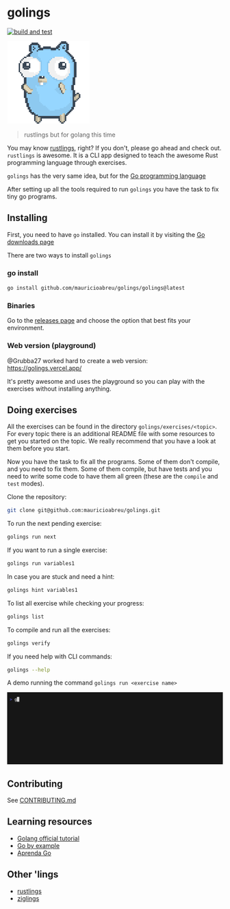 # golings

[![build and test](https://github.com/mauricioabreu/golings/actions/workflows/test.yml/badge.svg)](https://github.com/mauricioabreu/golings/actions/workflows/test.yml)

![gopher](misc/gopher-dance.gif)

> rustlings but for golang this time

You may know [rustlings](https://github.com/rust-lang/rustlings), right? If you don't, please go ahead and check out.
`rustlings` is awesome. It is a CLI app designed to teach the awesome Rust programming language through exercises.

`golings` has the very same idea, but for the [Go programming language](https://go.dev/)

After setting up all the tools required to run `golings` you have the task to fix tiny go programs.

## Installing

First, you need to have `go` installed. You can install it by visiting the [Go downloads page](https://go.dev/dl/)

There are two ways to install `golings`

### go install

```sh
go install github.com/mauricioabreu/golings/golings@latest
```

### Binaries

Go to the [releases page](https://github.com/mauricioabreu/golings/releases) and choose the option that best fits your environment.

### Web version (playground)

@Grubba27 worked hard to create a web version: https://golings.vercel.app/

It's pretty awesome and uses the playground so you can play with the exercises without installing anything.

## Doing exercises

All the exercises can be found in the directory `golings/exercises/<topic>`. For every topic there is an additional README file with some resources to get you started on the topic. We really recommend that you have a look at them before you start.

Now you have the task to fix all the programs. Some of them don't compile, and you need to fix them. Some of them compile, but have tests and you need to write some code to have them all green (these are the `compile` and `test` modes).

Clone the repository:

```sh
git clone git@github.com:mauricioabreu/golings.git
```

To run the next pending exercise:

```sh
golings run next
```

If you want to run a single exercise:

```sh
golings run variables1
```

In case you are stuck and need a hint:

```sh
golings hint variables1
```

To list all exercise while checking your progress:

```sh
golings list
```

To compile and run all the exercises:

```sh
golings verify
```

If you need help with CLI commands:

```sh
golings --help
```

A demo running the command `golings run <exercise name>`

![demo](misc/demo.gif)

## Contributing

See [CONTRIBUTING.md](./CONTRIBUTING.md)

## Learning resources

* [Golang official tutorial](https://go.dev/doc/tutorial/)
* [Go by example](https://gobyexample.com)
* [Aprenda Go](https://www.youtube.com/playlist?list=PLCKpcjBB_VlBsxJ9IseNxFllf-UFEXOdg)

## Other 'lings

* [rustlings](https://github.com/rust-lang/rustlings)
* [ziglings](https://github.com/ratfactor/ziglings)
